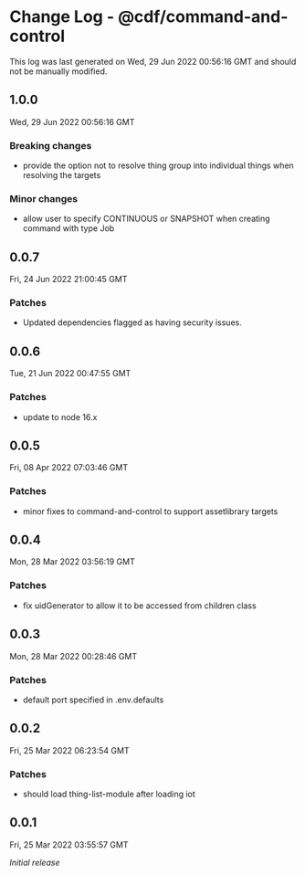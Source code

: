 # Change Log - @cdf/command-and-control

This log was last generated on Wed, 29 Jun 2022 00:56:16 GMT and should not be manually modified.

## 1.0.0
Wed, 29 Jun 2022 00:56:16 GMT

### Breaking changes

- provide the option not to resolve thing group into individual things when resolving the targets

### Minor changes

- allow user to specify CONTINUOUS or SNAPSHOT when creating command with type Job

## 0.0.7
Fri, 24 Jun 2022 21:00:45 GMT

### Patches

- Updated dependencies flagged as having security issues.

## 0.0.6
Tue, 21 Jun 2022 00:47:55 GMT

### Patches

- update to node 16.x

## 0.0.5
Fri, 08 Apr 2022 07:03:46 GMT

### Patches

- minor fixes to command-and-control to support assetlibrary targets

## 0.0.4
Mon, 28 Mar 2022 03:56:19 GMT

### Patches

- fix uidGenerator to allow it to be accessed from children class

## 0.0.3
Mon, 28 Mar 2022 00:28:46 GMT

### Patches

- default port specified in .env.defaults

## 0.0.2
Fri, 25 Mar 2022 06:23:54 GMT

### Patches

- should load thing-list-module after loading iot

## 0.0.1
Fri, 25 Mar 2022 03:55:57 GMT

_Initial release_

